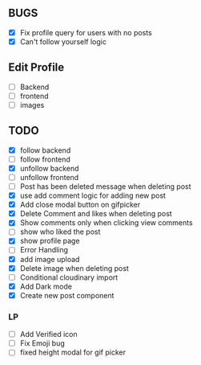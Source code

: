 ## BUGS

- [x] Fix profile query for users with no posts
- [x] Can't follow yourself logic

## Edit Profile

- [ ] Backend
- [ ] frontend
- [ ] images

## TODO

- [x] follow backend
- [ ] follow frontend
- [x] unfollow backend
- [ ] unfollow frontend
- [ ] Post has been deleted message when deleting post
- [x] use add comment logic for adding new post
- [x] Add close modal button on gifpicker
- [x] Delete Comment and likes when deleting post
- [x] Show comments only when clicking view comments
- [ ] show who liked the post
- [x] show profile page
- [ ] Error Handling
- [x] add image upload
- [x] Delete image when deleting post
- [ ] Conditional cloudinary import
- [x] Add Dark mode
- [x] Create new post component

### LP

- [ ] Add Verified icon
- [ ] Fix Emoji bug
- [ ] fixed height modal for gif picker
